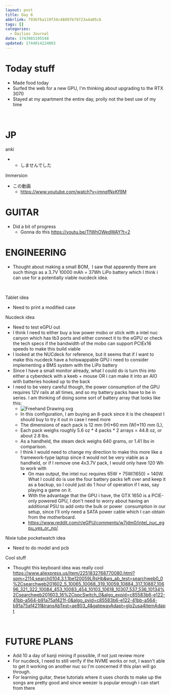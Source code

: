 ```yaml
---
layout: post
title: Day 8
abbrlink: 7936f6a119f34c48897b79723a4a05cb
tags: []
categories:
  - Dailies Journal
date: 1743985195548
updated: 1744014224063
---
```


# Today stuff

- Made food today
- Surfed the web for a new GPU, I'm thinking about upgrading to the RTX 3070
- Stayed at my apartment the entire day, prolly not the best use of my time

 

# JP

anki

- - しませんでした

Immersion

- この動画
  - <https://www.youtube.com/watch?v=imnqfNxKf9M>

# GUITAR

- Did a bit of progress
  - Gonna do this <https://youtu.be/TfWhOWedWAY?t=2>

# ENGINEERING

- Thought about making a small BOM,  I saw that apparently there are such things as a 3.7V 10000 mAh = 37Wh LiPo battery which I think i can use for a potentially viable nucdeck idea.

 

Tablet idea

- Need to print a modified case

Nucdeck idea

- Need to test eGPU out
- I think I need to either buy a low power mobo or stick with a intel nuc canyon which has tb3 ports and either connect it to the eGPU or check the tech specs if the bandwidth of the mobo can support PCIEx16 speeds to make this build viable
- I looked at the NUCdeck for reference, but it seems that if I want to make this nucdeck have a hotswappable GPU i need to consider implementing a BMS system with the LiPo battery
- Since I have a small monitor already, what I could do is turn this into either a cyberdeck with a keeb + mouse OR i can make it into an AIO with batteries hooked up to the back
- I need to be veery careful though, the power consumption of the GPU requires 12V rails at all times, and so my battery packs have to be in series. I am thinking of doing some sort of battery array that looks like this:
  - ![Freehand Drawing.svg](/resources/6ab92379a1e04bef9ca2a671ccfecb28.svg)
  - In this configuration, I am buying an 8-pack since it is the cheapest I should buy to try it out in case I need more
  - The dimensions of each pack is 12 mm (H)\*60 mm (W)\*110 mm (L),
  - Each pack weighs roughly 5.6 oz \* 4 packs \* 2 arrays = 44.8 oz, or about 2.8 lbs.
  - As a handheld, the steam deck weighs 640 grams, or 1.41 lbs in comparison.
  - I think I would need to change my direction to make this more like a framework-type laptop since it would not be very viable as a handheld, or if I remove one 4x3.7V pack, I would only have 120 Wh to work with
    - On max output, the intel nuc requires 65W + 75W(1650) = 140W. What I could do is use the four battery packs left over and keep it as a backup, so I could just do 1 hour of operation if I was, say playing a game on it.
    - With the advantage that the GPU i have, the GTX 1650 is a PCIE-only powered GPU, I don't need to worry about having an additional PSU to add onto the bulk or power  consumption in our setup, since I'll only need a SATA power cable which I can obtain from the motherboard.
    - <https://www.reddit.com/r/eGPU/comments/w7jdm0/intel_nuc_egpu_yes_or_no/>

Nixie tube pocketwatch idea

- Need to do model and pcb

Cool stuff

- Thought this keyboard idea was really cool <https://www.aliexpress.us/item/2251832768770080.html?spm=2114.search0104.3.1.1be120059LRsHb&ws_ab_test=searchweb0_0%2Csearchweb201602_5_10065_10068_319_10059_10884_317_10887_10696_321_322_10084_453_10083_454_10103_10618_10307_537_536_10134%2Csearchweb201603_16%2CppcSwitch_0&algo_expid=c85583b6-e122-41bb-a564-b91a75af421f-0&algo_pvid=c85583b6-e122-41bb-a564-b91a75af421f&transAbTest=ae803_4&gatewayAdapt=glo2usa4itemAdapt>

 

# FUTURE PLANS

- Add 10 a day of kanji mining if possible, if not just review more
- For nucdeck, I need to still verify if the NVME works or not, I wasn't able to get it working on another nuc so I'm concerned if this plan will go through.
- For learning guitar, these tutorials where it uses chords to make up the songs are pretty good and since weezer is popular enough i can start from there
